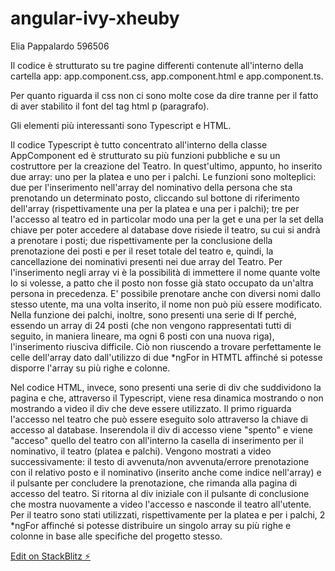 # angular-ivy-xheuby

Elia Pappalardo 596506

Il codice è strutturato su tre pagine differenti contenute all'interno della cartella app: app.component.css, app.component.html e app.component.ts. 

Per quanto riguarda il css non ci sono molte cose da dire tranne per il fatto di aver stabilito il font del tag html p (paragrafo). 

Gli elementi più interessanti sono Typescript e HTML. 

Il codice Typescript è tutto concentrato all'interno della classe AppComponent ed è strutturato su più funzioni pubbliche e su un costruttore per la creazione del Teatro. In quest'ultimo, appunto, ho inserito due array: uno per la platea e uno per i palchi. Le funzioni sono molteplici: due per l'inserimento nell'array del nominativo della persona che sta prenotando un determinato posto, cliccando sul bottone di riferimento dell'array (rispettivamente una per la platea e una per i palchi); tre per l'accesso al teatro ed in particolar modo una per la get e una per la set della chiave per poter accedere al database dove risiede il teatro, su cui si andrà a prenotare i posti; due rispettivamente per la conclusione della prenotazione dei posti e per il reset totale del teatro e, quindi, la cancellazione dei nominativi presenti nei due array del Teatro. 
Per l'inserimento negli array vi è la possibilità di immettere il nome quante volte lo si volesse, a patto che il posto non fosse già stato occupato da un'altra persona in precedenza. E' possibile prenotare anche con diversi nomi dallo stesso utente, ma una volta inserito, il nome non può più essere modificato. Nella funzione dei palchi, inoltre, sono presenti una serie di If perché, essendo un array di 24 posti (che non vengono rappresentati tutti di seguito, in maniera lineare, ma ogni 6 posti con una nuova riga), l'inserimento riusciva difficile. Ciò non riuscendo a trovare perfettamente le celle dell'array dato dall'utilizzo di due *ngFor in HTMTL affinché si potesse disporre l'array su più righe e colonne.

Nel codice HTML, invece, sono presenti una serie di div che suddividono la pagina e che, attraverso il Typescript, viene resa dinamica mostrando o non mostrando a video il div che deve essere utilizzato. Il primo riguarda l'accesso nel teatro che può essere eseguito solo attraverso la chiave di accesso al database. Inserendola il div di accesso viene "spento" e viene "acceso" quello del teatro con all'interno la casella di inserimento per il nominativo, il teatro (platea e palchi). Vengono mostrati a video successivamente: il testo di avvenuta/non avvenuta/errore prenotazione con il relativo posto e il nominativo (inserito anche come indice nell'array) e il pulsante per concludere la prenotazione, che rimanda alla pagina di accesso del teatro.
Si ritorna al div iniziale con il pulsante di conclusione che mostra nuovamente a video l'accesso e nasconde il teatro all'utente. 
Per il teatro sono stati utilizzati, rispettivamente per la platea e per i palchi, 2 *ngFor affinché si potesse distribuire un singolo array su più righe e colonne in base alle specifiche del progetto stesso.


[Edit on StackBlitz ⚡️](https://stackblitz.com/edit/angular-ivy-xheuby)
